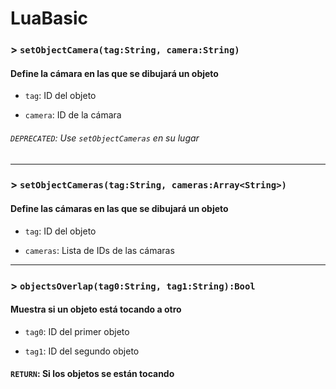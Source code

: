 # LuaBasic

### > `setObjectCamera(tag:String, camera:String)`

#### Define la cámara en las que se dibujará un objeto 

- `tag`: ID del objeto 

- `camera`: ID de la cámara 

###### `DEPRECATED`: Use `setObjectCameras` en su lugar 

---

### > `setObjectCameras(tag:String, cameras:Array<String>)`

#### Define las cámaras en las que se dibujará un objeto 

- `tag`: ID del objeto 

- `cameras`: Lista de IDs de las cámaras 

---

### > `objectsOverlap(tag0:String, tag1:String):Bool`

#### Muestra si un objeto está tocando a otro 

- `tag0`: ID del primer objeto 

- `tag1`: ID del segundo objeto 

#### `RETURN`: Si los objetos se están tocando 

